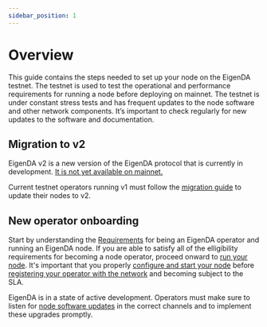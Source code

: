 ```yaml
---
sidebar_position: 1
---
```

# Overview

This guide contains the steps needed to set up your node on the EigenDA testnet.
The testnet is used to test the operational and performance requirements for
running a node before deploying on mainnet. The testnet is under constant stress
tests and has frequent updates to the node software and other network
components. It’s important to check regularly for new updates to the software
and documentation.

## Migration to v2
EigenDA v2 is a new version of the EigenDA protocol that is currently in development. <ins>It is not yet available on mainnet.</ins>

Current testnet operators running v1 must follow the [migration guide](./v2-migration.md) to update their nodes to v2.

## New operator onboarding
Start by understanding the [Requirements](./requirements/) for being an EigenDA operator and running an EigenDA node. If you are able to satisfy all of the elligibility requirements for becoming a node operator, proceed onward to [run your node](./run-a-node/). It's important that you properly [configure and start your node](./run-a-node/run-with-docker/) before [registering your operator with the network](./run-a-node/registration/) and becoming subject to the SLA. 

EigenDA is in a state of active development. Operators must make sure to listen for [node software updates](./upgrades/software-upgrades/) in the correct channels and to implement these upgrades promptly.

